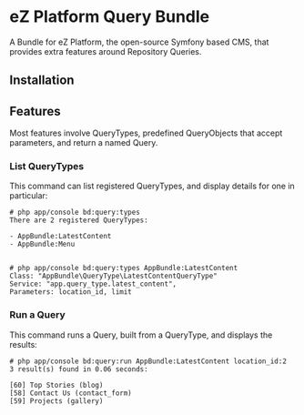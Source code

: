 # eZ Platform Query Bundle

A Bundle for eZ Platform, the open-source Symfony based CMS, that provides extra features around Repository Queries.

## Installation

## Features

Most features involve QueryTypes, predefined QueryObjects that accept parameters, and return a named Query.

### List QueryTypes
This command can list registered QueryTypes, and display details for one in particular:

```shell
# php app/console bd:query:types
There are 2 registered QueryTypes:

- AppBundle:LatestContent
- AppBundle:Menu


# php app/console bd:query:types AppBundle:LatestContent
Class: "AppBundle\QueryType\LatestContentQueryType"
Service: "app.query_type.latest_content",
Parameters: location_id, limit
```

### Run a Query
This command runs a Query, built from a QueryType, and displays the results:

```
# php app/console bd:query:run AppBundle:LatestContent location_id:2 
3 result(s) found in 0.06 seconds:

[60] Top Stories (blog)
[58] Contact Us (contact_form)
[59] Projects (gallery)
```
